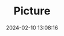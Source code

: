 ---
weight: 1
images:
- /images/edited/334.jpeg
title: Picture
date: 2024-02-10 13:08:16
tags: [luminarneo,work,ilce7m3,person,people]
---